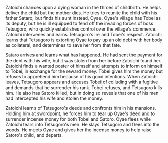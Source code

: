 <!-- Zatoichi at Large (1972) -->

Zatoichi chances upon a dying woman in the throes of childbirth. He helps deliver the child but the mother dies. He tries to reunite the child with his father Sataro, but finds his aunt instead, Oyae. Oyae's village has Tobei as its deputy, but he is ill equipped to fend off the invading forces of boss Tetsugoro, who quickly establishes control over the village's commerce. Zatoichi intervenes and earns Tetsugoro's ire and Tobei's respect. Zatoichi learns that Tetsugoro is extorting Oyae to pay up an old debt with her body as collateral, and determines to save her from that fate.

Sataro arrives and learns what has happened. He had sent the payment for the debt with his wife, but it was stolen from her before Zatoichi found her. Zatoichi finds a wanted poster of himself and attempts to inform on himself to Tobei, in exchange for the reward money. Tobei gives him the money but refuses to apprehend him because of his good intentions. When Zatoichi leaves, Tetsugoro appears and accuses Tobei of colluding with a fugitive and demands that he surrender his rank. Tobei refuses, and Tetsugoro kills him. He also has Satoro killed, but in doing so reveals that one of his men had intercepted his wife and stolen the money.

Zatoichi learns of Tetsugoro's deeds and confronts him in his mansions. Holding him at swordpoint, he forces him to tear up Oyae's deed and to surrender incense money for both Tobei and Satoro. Oyae flees while Zatoichi tears into Tetsugoro's men. He slays Tetsugoro and flees into the woods. He meets Oyae and gives her the incense money to help raise Satoro's child, and departs.